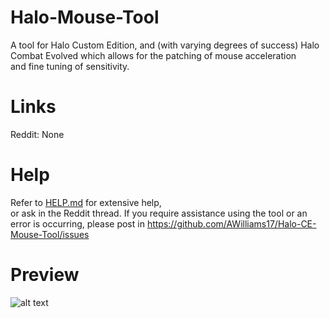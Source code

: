 # Halo-Mouse-Tool
A tool for Halo Custom Edition, and (with varying degrees of success) Halo Combat Evolved which allows for the patching of mouse acceleration  
and fine tuning of sensitivity.
  
# Links
Reddit: None

# Help
Refer to [HELP.md](https://github.com/AWilliams17/Halo-CE-Mouse-Tool/blob/master/HELP.md) for extensive help,  
or ask in the Reddit thread. If you require assistance using the tool or an error is occurring, please post in https://github.com/AWilliams17/Halo-CE-Mouse-Tool/issues

# Preview
![alt text](https://i.imgur.com/RLERuJx.png)